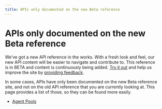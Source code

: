 ```yaml
---
title: APIs only documented on the new Beta reference
---
```


# APIs only documented on the new Beta reference

We’ve got a new API reference in the works. With a fresh look and feel, our new API content will be easier to navigate and contribute to. This reference is in BETA and content is continuously being added. [Try it out](https://preview.redoc.ly/oktadev/rchan-content-import-d5936630/) and help us improve the site by [providing feedback](#).

In some cases, APIs have only been documented on the new Beta reference site, and not on the old API reference that you are currently looking at. This page provides a list of those, so they can be found more easily.

* [Agent Pools](https://preview.redoc.ly/oktadev/rchan-content-import-d5936630/openapi/okta-management/management/tag/AgentPools/)